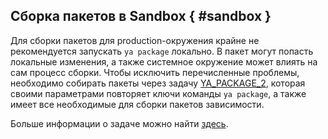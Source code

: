 ## Сборка пакетов в Sandbox { #sandbox }

Для сборки пакетов для production-окружения крайне не рекомендуется запускать `ya package` локально.
В пакет могут попасть локальные изменения, а также системное окружение может влиять на сам процесс сборки.
Чтобы исключить перечисленные проблемы, необходимо собирать пакеты через задачу [YA_PACKAGE_2](https://sandbox.yandex-team.ru/tasks?type=YA_PACKAGE_2), которая своими параметрами повторяет ключи команды `ya package`, а также имеет все необходимые для сборки пакетов зависимости.

Больше информации о задаче можно найти [здесь](https://docs.yandex-team.ru/ya-make/usage/sandbox/ya_package).
